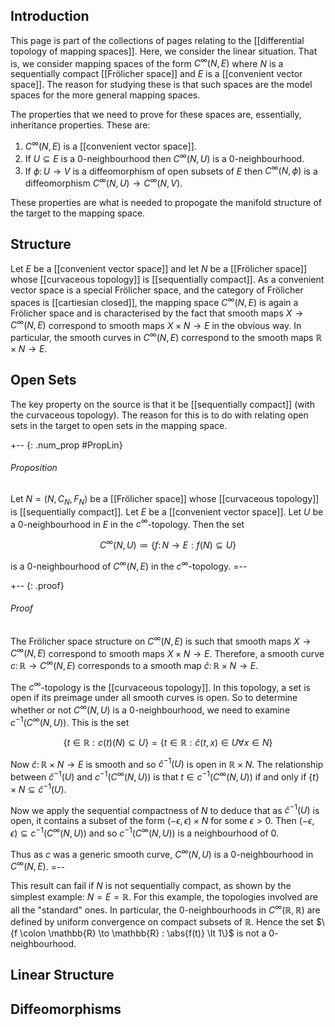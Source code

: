 ## Introduction ##

This page is part of the collections of pages relating to the [[differential topology of mapping spaces]].  Here, we consider the linear situation.  That is, we consider mapping spaces of the form $C^\infty(N, E)$ where $N$ is a sequentially compact [[Frölicher space]] and $E$ is a [[convenient vector space]].  The reason for studying these is that such spaces are the model spaces for the more general mapping spaces.

The properties that we need to prove for these spaces are, essentially, inheritance properties.  These are:

1. $C^\infty(N,E)$ is a [[convenient vector space]].
2. If $U \subseteq E$ is a $0$-neighbourhood then $C^\infty(N,U)$ is a $0$-neighbourhood.
3. If $\phi \colon U \to V$ is a diffeomorphism of open subsets of $E$ then $C^\infty(N,\phi)$ is a diffeomorphism $C^\infty(N,U) \to C^\infty(N,V)$.

These properties are what is needed to propogate the manifold structure of the target to the mapping space.

## Structure ##

Let $E$ be a [[convenient vector space]] and let $N$ be a [[Frölicher space]] whose [[curvaceous topology]] is [[sequentially compact]].  As a convenient vector space is a special Fr&#246;licher space, and the category of Fr&#246;licher spaces is [[cartiesian closed]], the mapping space $C^\infty(N,E)$ is again a Fr&#246;licher space and is characterised by the fact that smooth maps $X \to C^\infty(N,E)$ correspond to smooth maps $X \times N \to E$ in the obvious way.
In particular, the smooth curves in $C^\infty(N,E)$ correspond to the smooth maps $\mathbb{R} \times N \to E$.

## Open Sets ##

The key property on the source is that it be [[sequentially compact]] (with the curvaceous topology).  The reason for this is to do with relating open sets in the target to open sets in the mapping space.

+-- {: .num_prop #PropLin}
###### Proposition ######
Let $N = (N, C_N, F_N)$ be a [[Frölicher space]] whose [[curvaceous topology]] is [[sequentially compact]].  Let $E$ be a [[convenient vector space]].  Let $U$ be a $0$-neighbourhood in $E$ in the $c^\infty$-topology.  Then the set

$$
C^\infty(N,U) \coloneqq \{f \colon N \to E : f(N) \subseteq U\}
$$

is a $0$-neighbourhood of $C^\infty(N,E)$ in the $c^\infty$-topology.
=--

+-- {: .proof}
###### Proof ######
The Fr&#246;licher space structure on $C^\infty(N,E)$ is such that  smooth maps $X \to C^\infty(N,E)$ correspond to smooth maps $X \times N \to E$.  Therefore, a smooth curve $c \colon \mathbb{R} \to C^\infty(N,E)$ corresponds to a smooth map $\hat{c} \colon \mathbb{R} \times N \to E$.

The $c^\infty$-topology is the [[curvaceous topology]].  In this topology, a set is open if its preimage under all smooth curves is open.  So to determine whether or not $C^\infty(N,U)$ is a $0$-neighbourhood, we need to examine $c^{-1}(C^\infty(N,U))$.  This is the set

$$
\{t \in \mathbb{R} : c(t)(N) \subseteq U\} = \{t \in \mathbb{R} : \hat{c}(t,x) \in U \forall x \in N\}
$$

Now $\hat{c} \colon \mathbb{R} \times N \to E$ is smooth and so $\hat{c}^{-1}(U)$ is open in $\mathbb{R} \times N$.  The relationship between $\hat{c}^{-1}(U)$ and $c^{-1}(C^\infty(N,U))$ is that $t \in c^{-1}(C^\infty(N,U))$ if and only if $\{t\} \times N \subseteq \hat{c}^{-1}(U)$.

Now we apply the sequential compactness of $N$ to deduce that as $\hat{c}^{-1}(U)$ is open, it contains a subset of the form $(-\epsilon,\epsilon) \times N$ for some $\epsilon \gt 0$.  Then $(-\epsilon,\epsilon) \subseteq c^{-1}(C^\infty(N,U))$ and so $c^{-1}(C^\infty(N,U))$ is a neighbourhood of $0$.

Thus as $c$ was a generic smooth curve, $C^\infty(N,U)$ is a $0$-neighbourhood in $C^\infty(N,E)$.
=--

This result can fail if $N$ is not sequentially compact, as shown by the simplest example: $N = E = \mathbb{R}$.  For this example, the topologies involved are all the "standard" ones.  In particular, the $0$-neighbourhoods in $C^\infty(\mathbb{R},\mathbb{R})$ are defined by uniform convergence on compact subsets of $\mathbb{R}$.  Hence the set $\{f \colon \mathbb{R} \to \mathbb{R} : \abs{f(t)} \lt 1\}$ is not a $0$-neighbourhood.

## Linear Structure ##



## Diffeomorphisms ##

